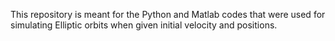 This repository is meant for the Python and Matlab codes that were used for simulating Elliptic orbits when given initial velocity and positions.
